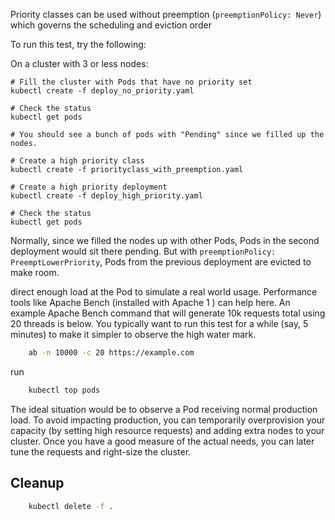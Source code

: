 Priority classes can be used without preemption (`preemptionPolicy: Never`) which governs the
scheduling and eviction order

To run this test, try the following:

On a cluster with 3 or less nodes:

```
# Fill the cluster with Pods that have no priority set
kubectl create -f deploy_no_priority.yaml

# Check the status
kubectl get pods

# You should see a bunch of pods with "Pending" since we filled up the nodes.

# Create a high priority class
kubectl create -f priorityclass_with_preemption.yaml

# Create a high priority deployment
kubectl create -f deploy_high_priority.yaml

# Check the status
kubectl get pods
```

Normally, since we filled the nodes up with other Pods, Pods in the second deployment would
sit there pending. But with `preemptionPolicy: PreemptLowerPriority`, Pods from the previous
deployment are evicted to make room.

direct enough load at the Pod to simulate a real world usage. Performance tools like
Apache Bench (installed with Apache 1 ) can help here. An example Apache Bench command
that will generate 10k requests total using 20 threads is below. You typically want to run this
test for a while (say, 5 minutes) to make it simpler to observe the high water mark.

```sh
    ab -n 10000 -c 20 https://example.com
```

run 

```sh
    kubectl top pods
```

The ideal situation would be to observe a Pod receiving normal production load. To avoid
impacting production, you can temporarily overprovision your capacity (by setting high
resource requests) and adding extra nodes to your cluster. Once you have a good measure
of the actual needs, you can later tune the requests and right-size the cluster.

## Cleanup

```sh 
    kubectl delete -f .
```

